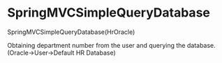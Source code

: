 # SpringMVCSimpleQueryDatabase
 SpringMVCSimpleQueryDatabase(HrOracle)
 
Obtaining department number from the user and querying the database.(Oracle->User->Default HR Database)
